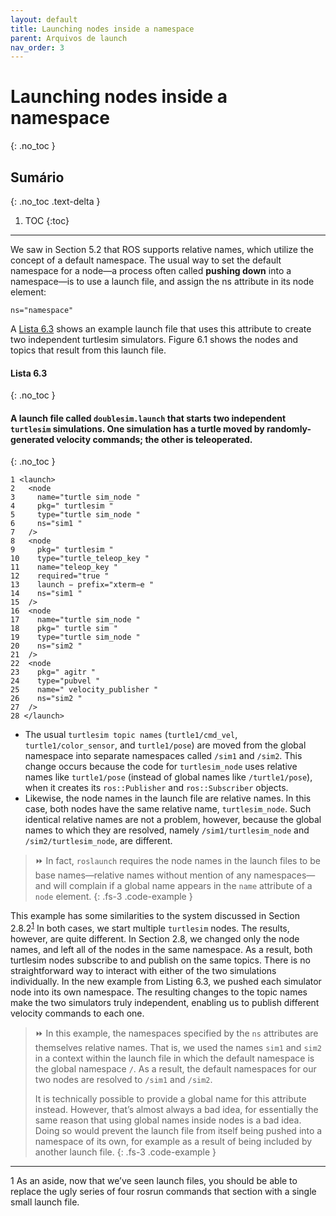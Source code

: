 ```yaml
---
layout: default
title: Launching nodes inside a namespace
parent: Arquivos de launch
nav_order: 3
---
```


#  Launching nodes inside a namespace
{: .no_toc }

## Sumário
{: .no_toc .text-delta }

1. TOC
{:toc}
---

We saw in Section 5.2 that ROS supports relative names, which utilize the concept of a
default namespace. The usual way to set the default namespace for a node—a process
often called **pushing down** into a namespace—is to use a launch file, and assign the ns
attribute in its node element:

```
ns="namespace"
```

A [Lista 6.3](#lista-63) shows an example launch file that uses this attribute to create two independent
turtlesim simulators. Figure 6.1 shows the nodes and topics that result from this launch
file.

#### **Lista 6.3**
{: .no_toc }
#### A launch file called `doublesim.launch` that starts two independent `turtlesim` simulations. One simulation has a turtle moved by randomly-generated velocity commands; the other is teleoperated.
{: .no_toc }
```
1 <launch>
2   <node
3     name="turtle sim_node "
4     pkg=" turtlesim "
5     type="turtle sim_node "
6     ns="sim1 "
7   />
8   <node
9     pkg=" turtlesim "
10    type="turtle_teleop_key "
11    name="teleop_key "
12    required="true "
13    launch − prefix="xterm−e "
14    ns="sim1 "
15  />
16  <node
17    name="turtle sim_node "
18    pkg=" turtle sim "
19    type="turtle sim_node "
20    ns="sim2 "
21  />
22  <node
23    pkg=" agitr "
24    type="pubvel "
25    name=" velocity_publisher "
26    ns="sim2 "
27  />
28 </launch>
```

* The usual `turtlesim topic names` (`turtle1/cmd_vel`, `turtle1/color_sensor`, and
`turtle1/pose`) are moved from the global namespace into separate namespaces called `/sim1` and `/sim2`. This change occurs because the code for `turtlesim_node` uses
relative names like `turtle1/pose` (instead of global names like `/turtle1/pose`), when
it creates its `ros::Publisher` and `ros::Subscriber` objects.
* Likewise, the node names in the launch file are relative names. In this case, both
nodes have the same relative name, `turtlesim_node`. Such identical relative names
are not a problem, however, because the global names to which they are resolved,
namely `/sim1/turtlesim_node` and `/sim2/turtlesim_node`, are different.

> ⏩ In fact, `roslaunch` requires the node names in the launch files to be base
names—relative names without mention of any namespaces—and will complain if a global name appears in the `name` attribute of a `node` element.
{: .fs-3 .code-example }

This example has some similarities to the system discussed in Section 2.8.2<sup>[1](#fn1)</sup>
In both cases, we start multiple `turtlesim` nodes. The results, however, are quite different. In Section 2.8, we changed only the node names, and left all of the nodes in
the same namespace. As a result, both turtlesim nodes subscribe to and publish on the same topics. There is no straightforward way to interact with either of the two 
simulations individually. In the new example from Listing 6.3, we pushed each simulator node into its own namespace. The resulting changes to the topic names make the 
two simulators truly independent, enabling us to publish different velocity commands to each one.

> ⏩ In this example, the namespaces specified by the `ns` attributes are themselves relative names. That is, we used the names `sim1` and `sim2` in a context within the
> launch file in which the default namespace is the global namespace `/`. As a result,
> the default namespaces for our two nodes are resolved to `/sim1` and `/sim2`.
>
> It is technically possible to provide a global name for this attribute instead. However, that’s almost always a bad idea, for essentially the same reason that using
> global names inside nodes is a bad idea. Doing so would prevent the launch file
> from itself being pushed into a namespace of its own, for example as a result of being included by another launch file.
{: .fs-3 .code-example }

____
<a name="fn1">1</a> As an aside, now that we’ve seen launch files, you should be able to replace the ugly series of four rosrun
commands that section with a single small launch file.

